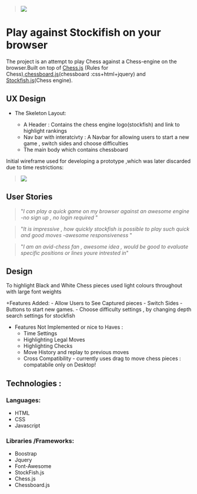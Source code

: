 > ![](https://github.com/rbnphlp/Chessapp/blob/master/img/stockfish/Chess_responsiveness.png)	
# Play against Stockifish on your browser 


The project is an attempt to play Chess against a Chess-engine on the browser.Built on top of [Chess.js](https://github.com/jhlywa/chess.js)
(Rules for Chess),[chessboard.js](https://chessboardjs.com/)(chessboard :css+html+jquery) 
and [Stockfish.js](https://github.com/nmrugg/stockfish.js)(Chess engine).


## UX Design 

+ The Skeleton Layout:


    - A Header : Contains the chess engine logo(stockfish) and link to highlight rankings 
    - Nav bar with interatcivty : A  Navbar for allowing users to start a new game , switch sides and choose difficulties
    - The main body which contains chessboard 

Initial wireframe used for developing a prototype ,which was later discarded due to time restrictions:

> ![](https://github.com/rbnphlp/Chessapp/blob/master/img/stockfish/Initialwireframe_chess.png)	

    

## User Stories

> "*I can play a quick game on my browser against an awesome engine -no sign up , no login required* "

> "*It is impressive , how quickly stockfish is possible to play such quick and good moves -awesome responsiveness* "

> "*I am an avid-chess fan , awesome idea , would be good to evaluate specific positions or lines youre intrested in*"


## Design 

To highlight Black and White Chess pieces used light colours throughout with large font weights

+Features Added: 
    - Allow Users to See Captured pieces 
    - Switch Sides
    - Buttons to start new games.
    - Choose difficulty settings , by changing depth search settings for stockfish

+ Features Not Implemented or nice to Haves :
    - Time Settings
    - Highlighting Legal Moves
    - Highlighting Checks 
    - Move History and replay to previous moves
    - Cross Compatibility - currently uses drag to move chess pieces : compatabile only on Desktop!


## Technologies :


### Languages:

+ HTML
+ CSS
+ Javascript
    
### Libraries /Frameworks:
+ Boostrap
+ Jquery
+ Font-Awesome
+ StockFish.js
+ Chess.js
+ Chessboard.js

  










